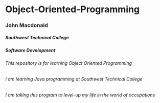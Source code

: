 # Object-Oriented-Programming

### John Macdonald

##### Southwest Technical College

##### Software Development

###### This repository is for learning Object Oriented Programming

###### I am learning Java programming at Southwest Technical College

###### I am taking this program to level-up my life in the world of occupations
